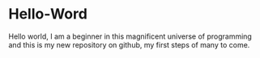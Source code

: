 # Hello-Word
 Hello world, I am a beginner in this magnificent universe of programming and this is my new repository on github, my first steps of many to come.
